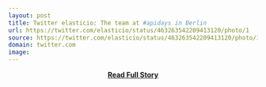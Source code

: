 ```yaml
---
layout: post
title: Twitter elasticio: The team at #apidays in Berlin 
url: https://twitter.com/elasticio/status/463263542209413120/photo/1
source: https://twitter.com/elasticio/status/463263542209413120/photo/1
domain: twitter.com
image: 
---
```


<p></p>
<center><p><a href="https://twitter.com/elasticio/status/463263542209413120/photo/1" style='padding:25px; font-sze:18px; font-weight: bold;'>Read Full Story</a></p></center>
